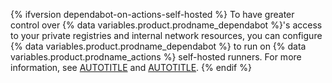{% ifversion dependabot-on-actions-self-hosted %}
To have greater control over {% data variables.product.prodname_dependabot %}'s access to your private registries and internal network resources, you can configure {% data variables.product.prodname_dependabot %} to run on {% data variables.product.prodname_actions %} self-hosted runners. For more information, see [AUTOTITLE](/code-security/dependabot/working-with-dependabot/about-dependabot-on-github-actions-runners) and [AUTOTITLE](/code-security/dependabot/maintain-dependencies/managing-dependabot-on-self-hosted-runners).
{% endif %}

